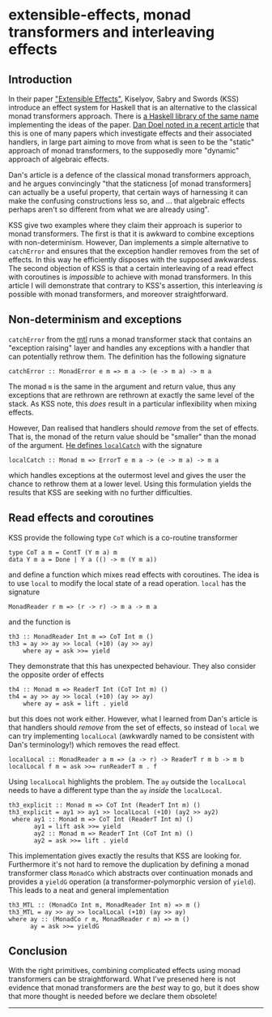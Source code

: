 # extensible-effects, monad transformers and interleaving effects

## Introduction

In their paper ["Extensible
Effects"](http://okmij.org/ftp/Haskell/extensible/index.html),
Kiselyov, Sabry and Swords (KSS) introduce an effect system for
Haskell that is an alternative to the classical monad transformers
approach.  There is [a Haskell library of the same
name](http://hackage.haskell.org/package/extensible-effects)
implementing the ideas of the paper.  [Dan Doel noted in a recent
article](https://www.fpcomplete.com/user/dolio/monad-transformers-and-static-effect-scoping)
that this is one of many papers which investigate effects and their
associated handlers, in large part aiming to move from what is seen to
be the "static" approach of monad transformers, to the supposedly more
"dynamic" approach of algebraic effects.

Dan's article is a defence of the classical monad transformers
approach, and he argues convincingly "that the staticness [of monad
transformers] can actually be a useful property, that certain ways of
harnessing it can make the confusing constructions less so, and
... that algebraic effects perhaps aren't so different from what we
are already using".

KSS give two examples where they claim their approach is superior to
monad transformers.  The first is that it is awkward to combine
exceptions with non-determinism.  However, Dan implements a simple
alternative to `catchError` and ensures that the exception handler
removes from the set of effects.  In this way he efficiently disposes
with the supposed awkwardess.  The second objection of KSS is that a
certain interleaving of a read effect with coroutines is *impossible*
to achieve with monad transformers.  In this article I will
demonstrate that contrary to KSS's assertion, this interleaving *is*
possible with monad transformers, and moreover straightforward.

## Non-determinism and exceptions

`catchError` from the [mtl](http://hackage.haskell.org/package/mtl)
runs a monad transformer stack that contains an "exception raising"
layer and handles any exceptions with a handler that can potentially
rethrow them.  The definition has the following signature

    catchError :: MonadError e m => m a -> (e -> m a) -> m a

The monad `m` is the same in the argument and return value, thus any
exceptions that are rethrown are rethrown at exactly the same level of
the stack.  As KSS note, this *does* result in a particular
inflexibility when mixing effects.

However, Dan realised that handlers should *remove* from the set of
effects.  That is, the monad of the return value should be "smaller"
than the monad of the argument.  [He defines
`localCatch`](https://www.fpcomplete.com/user/dolio/monad-transformers-and-static-effect-scoping#throw-catch-confusion)
with the signature

    localCatch :: Monad m => ErrorT e m a -> (e -> m a) -> m a

which handles exceptions at the outermost level and gives the user the
chance to rethrow them at a lower level.  Using this formulation
yields the results that KSS are seeking with no further difficulties.

## Read effects and coroutines

KSS provide the following type `CoT` which is a co-routine transformer

    type CoT a m = ContT (Y m a) m
    data Y m a = Done | Y a (() -> m (Y m a))

and define a function which mixes read effects with coroutines.  The
idea is to use `local` to modify the local state of a read operation.
`local` has the signature

    MonadReader r m => (r -> r) -> m a -> m a

and the function is

    th3 :: MonadReader Int m => CoT Int m ()
    th3 = ay >> ay >> local (+10) (ay >> ay)
        where ay = ask >>= yield

They demonstrate that this has unexpected behaviour.  They also
consider the opposite order of effects

    th4 :: Monad m => ReaderT Int (CoT Int m) ()
    th4 = ay >> ay >> local (+10) (ay >> ay)
        where ay = ask = lift . yield

but this does not work either.  However, what I learned from Dan's
article is that handlers should *remove* from the set of effects, so
instead of `local` we can try implementing `localLocal` (awkwardly
named to be consistent with Dan's terminology!) which removes the read
effect.

    localLocal :: MonadReader a m => (a -> r) -> ReaderT r m b -> m b
    localLocal f m = ask >>= runReaderT m . f


Using `localLocal` highlights the problem.  The `ay` outside the
`localLocal` needs to have a different type than the `ay` *inside* the
`localLocal`.

    th3_explicit :: Monad m => CoT Int (ReaderT Int m) ()
    th3_explicit = ay1 >> ay1 >> localLocal (+10) (ay2 >> ay2)
     where ay1 :: Monad m => CoT Int (ReaderT Int m) ()
           ay1 = lift ask >>= yield
           ay2 :: Monad m => ReaderT Int (CoT Int m) ()
           ay2 = ask >>= lift . yield

This implementation gives exactly the results that KSS are looking
for.  Furthermore it's not hard to remove the duplication by defining
a monad transformer class `MonadCo` which abstracts over continuation
monads and provides a `yieldG` operation (a transformer-polymorphic
version of `yield`).  This leads to a neat and general implementation

    th3_MTL :: (MonadCo Int m, MonadReader Int m) => m ()
    th3_MTL = ay >> ay >> localLocal (+10) (ay >> ay)
    where ay :: (MonadCo r m, MonadReader r m) => m ()
          ay = ask >>= yieldG

## Conclusion

With the right primitives, combining complicated effects using monad
transformers can be straightforward.  What I've presened here is not
evidence that monad transformers are the *best* way to go, but it does
show that more thought is needed before we declare them obsolete!

----
